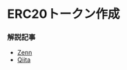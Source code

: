 # ERC20トークン作成

### 解説記事

- [Zenn](https://zenn.dev/yhoi/articles/5dd5b8249a0186)
- [Qiita](https://qiita.com/ydevelop/items/56ae9e69eb86a7c860e2)

